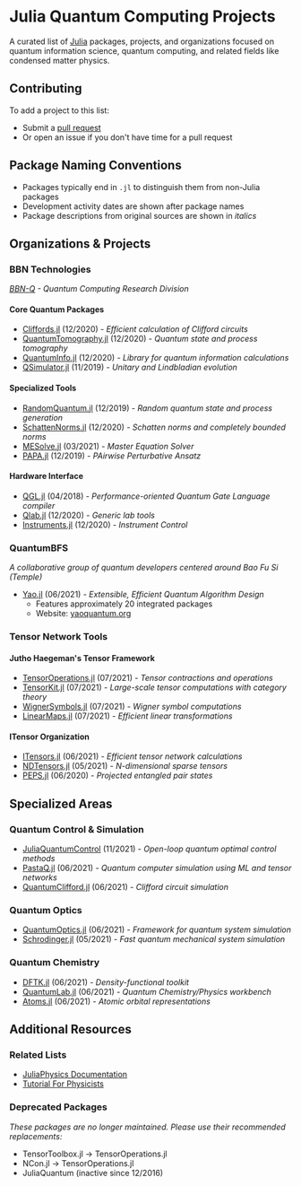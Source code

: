 # Julia Quantum Computing Projects

A curated list of [Julia](https://julialang.org/) packages, projects, and organizations focused on quantum information science, quantum computing, and related fields like condensed matter physics.

## Contributing

To add a project to this list:
- Submit a [pull request](https://github.com/jlapeyre/JuliaQuantumInformation)
- Or open an issue if you don't have time for a pull request

## Package Naming Conventions

- Packages typically end in `.jl` to distinguish them from non-Julia packages
- Development activity dates are shown after package names
- Package descriptions from original sources are shown in *italics*

## Organizations & Projects

### BBN Technologies
*[BBN-Q](https://github.com/BBN-Q) - Quantum Computing Research Division*

#### Core Quantum Packages
- [Cliffords.jl](https://github.com/BBN-Q/Cliffords.jl) (12/2020) - *Efficient calculation of Clifford circuits*
- [QuantumTomography.jl](https://github.com/BBN-Q/QuantumTomography.jl) (12/2020) - *Quantum state and process tomography*
- [QuantumInfo.jl](https://github.com/BBN-Q/QuantumInfo.jl) (12/2020) - *Library for quantum information calculations*
- [QSimulator.jl](https://github.com/BBN-Q/QSimulator.jl) (11/2019) - *Unitary and Lindbladian evolution*

#### Specialized Tools
- [RandomQuantum.jl](https://github.com/BBN-Q/RandomQuantum.jl) (12/2019) - *Random quantum state and process generation*
- [SchattenNorms.jl](https://github.com/BBN-Q/SchattenNorms.jl) (12/2020) - *Schatten norms and completely bounded norms*
- [MESolve.jl](https://github.com/BBN-Q/MESolve.jl) (03/2021) - *Master Equation Solver*
- [PAPA.jl](https://github.com/BBN-Q/PAPA.jl) (12/2019) - *PAirwise Perturbative Ansatz*

#### Hardware Interface
- [QGL.jl](https://github.com/BBN-Q/QGL.jl) (04/2018) - *Performance-oriented Quantum Gate Language compiler*
- [Qlab.jl](https://github.com/BBN-Q/Qlab.jl) (12/2020) - *Generic lab tools*
- [Instruments.jl](https://github.com/BBN-Q/Instruments.jl) (12/2020) - *Instrument Control*

### QuantumBFS
*A collaborative group of quantum developers centered around Bao Fu Si (Temple)*

- [Yao.jl](https://github.com/QuantumBFS/Yao.jl) (06/2021) - *Extensible, Efficient Quantum Algorithm Design*
  - Features approximately 20 integrated packages
  - Website: [yaoquantum.org](http://yaoquantum.org/)

### Tensor Network Tools

#### Jutho Haegeman's Tensor Framework
- [TensorOperations.jl](https://github.com/Jutho/TensorOperations.jl) (07/2021) - *Tensor contractions and operations*
- [TensorKit.jl](https://github.com/Jutho/TensorKit.jl) (07/2021) - *Large-scale tensor computations with category theory*
- [WignerSymbols.jl](https://github.com/Jutho/WignerSymbols.jl) (07/2021) - *Wigner symbol computations*
- [LinearMaps.jl](https://github.com/Jutho/LinearMaps.jl) (07/2021) - *Efficient linear transformations*

#### ITensor Organization
- [ITensors.jl](https://github.com/ITensor/ITensors.jl) (06/2021) - *Efficient tensor network calculations*
- [NDTensors.jl](https://github.com/ITensor/NDTensors.jl) (05/2021) - *N-dimensional sparse tensors*
- [PEPS.jl](https://github.com/ITensor/PEPS.jl) (06/2020) - *Projected entangled pair states*

## Specialized Areas

### Quantum Control & Simulation
- [JuliaQuantumControl](https://github.com/JuliaQuantumControl) (11/2021) - *Open-loop quantum optimal control methods*
- [PastaQ.jl](https://github.com/GTorlai/PastaQ.jl) (06/2021) - *Quantum computer simulation using ML and tensor networks*
- [QuantumClifford.jl](https://github.com/Krastanov/QuantumClifford.jl) (06/2021) - *Clifford circuit simulation*

### Quantum Optics
- [QuantumOptics.jl](https://github.com/qojulia/QuantumOptics.jl) (06/2021) - *Framework for quantum system simulation*
- [Schrodinger.jl](https://github.com/jebej/Schrodinger.jl) (05/2021) - *Fast quantum mechanical system simulation*

### Quantum Chemistry
- [DFTK.jl](https://github.com/JuliaMolSim/DFTK.jl/) (06/2021) - *Density-functional toolkit*
- [QuantumLab.jl](https://github.com/vonDonnerstein/QuantumLab.jl) (06/2021) - *Quantum Chemistry/Physics workbench*
- [Atoms.jl](https://github.com/JuliaAtoms/Atoms.jl) (06/2021) - *Atomic orbital representations*

## Additional Resources

### Related Lists
- [JuliaPhysics Documentation](https://juliaphysics.github.io/latest/index.html)
- [Tutorial For Physicists](https://rogerluo.me/TutorialForPhysicists.jl/latest/toolchain/index.html)

### Deprecated Packages
*These packages are no longer maintained. Please use their recommended replacements:*

- TensorToolbox.jl → TensorOperations.jl
- NCon.jl → TensorOperations.jl
- JuliaQuantum (inactive since 12/2016)
